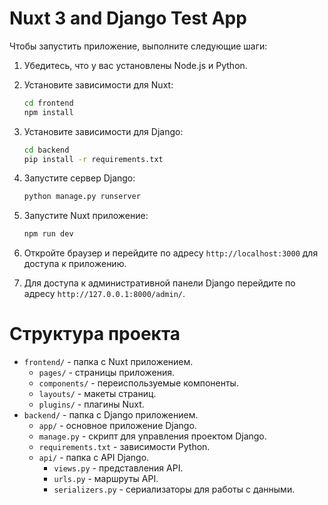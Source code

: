 # Nuxt 3 and Django Test App

Чтобы запустить приложение, выполните следующие шаги:
1. Убедитесь, что у вас установлены Node.js и Python.
2. Установите зависимости для Nuxt:
   ```bash
   cd frontend
   npm install
   ```
3. Установите зависимости для Django:
   ```bash
   cd backend
   pip install -r requirements.txt
   ```
4. Запустите сервер Django:
   ```bash
   python manage.py runserver
   ```
5. Запустите Nuxt приложение:
   ```bash
   npm run dev
    ```
6. Откройте браузер и перейдите по адресу `http://localhost:3000` для доступа к приложению.

7. Для доступа к административной панели Django перейдите по адресу `http://127.0.0.1:8000/admin/`.

# Структура проекта
- `frontend/` - папка с Nuxt приложением.
  - `pages/` - страницы приложения.
  - `components/` - переиспользуемые компоненты.
  - `layouts/` - макеты страниц.
  - `plugins/` - плагины Nuxt.
- `backend/` - папка с Django приложением.
  - `app/` - основное приложение Django.
  - `manage.py` - скрипт для управления проектом Django.
  - `requirements.txt` - зависимости Python.
  - `api/` - папка с API Django.
    - `views.py` - представления API.
    - `urls.py` - маршруты API.
    - `serializers.py` - сериализаторы для работы с данными.